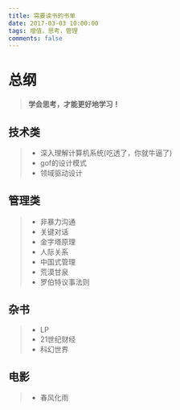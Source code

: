 ```yaml
---
title: 需要读书的书单
date: 2017-03-03 10:00:00
tags: 增值，思考，管理
comments: false
---
```

# 总纲
> **学会思考，才能更好地学习！**

## 技术类
> + 深入理解计算机系统(吃透了，你就牛逼了)
> + gof的设计模式
> + 领域驱动设计

## 管理类
> + 非暴力沟通
> + 关键对话
> + 金字塔原理
> + 人际关系
> + 中国式管理
> + 荒漠甘泉
> + 罗伯特议事法则

<!--more-->
## 杂书
> + LP
> + 21世纪财经
> + 科幻世界

## 电影
> + 春风化雨